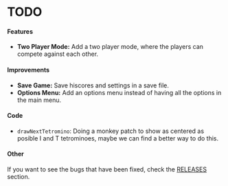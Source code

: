 # TODO

#### Features
- **Two Player Mode:** Add a two player mode, where the players can compete against each other.

#### Improvements
- **Save Game:** Save hiscores and settings in a save file.
- **Options Menu:** Add an options menu instead of having all the options in the main menu.

#### Code
- `drawNextTetromino`: Doing a monkey patch to show as centered as posible I and T tetrominoes, maybe we can find a better way to do this.

#### Other
 If you want to see the bugs that have been fixed, check the [RELEASES](https://github.com/danisc23/genesis-megatetris/releases) section.